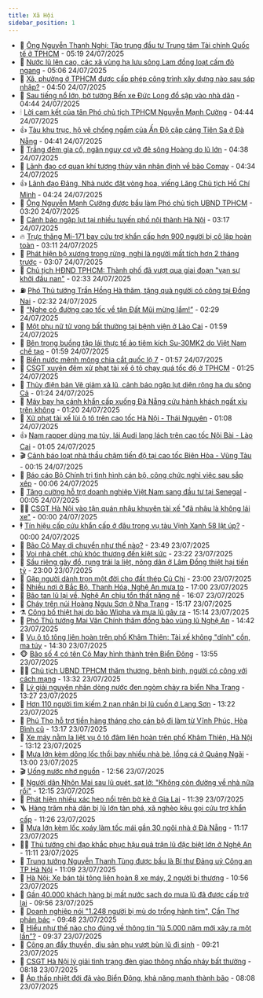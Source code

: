 ```yaml
---
title: Xã Hội
sidebar_position: 1
---
```


<!-- dantri-xa-hoi:START -->
- 🫣 [Ông Nguyễn Thanh Nghị: Tập trung đầu tư Trung tâm Tài chính Quốc tế ở TPHCM](https://dantri.com.vn/xa-hoi/ong-nguyen-thanh-nghi-tap-trung-dau-tu-trung-tam-tai-chinh-quoc-te-o-tphcm-20250724115924437.htm) - 05:19 24/07/2025
- 💼 [Nước lũ lên cao, các xã vùng hạ lưu sông Lam đồng loạt cấm đò ngang](https://dantri.com.vn/xa-hoi/nuoc-lu-len-cao-cac-xa-vung-ha-luu-song-lam-dong-loat-cam-do-ngang-20250724115207491.htm) - 05:06 24/07/2025
- 🎊 [Xã, phường ở TPHCM được cấp phép công trình xây dựng nào sau sáp nhập?](https://dantri.com.vn/xa-hoi/xa-phuong-o-tphcm-duoc-cap-phep-cong-trinh-xay-dung-nao-sau-sap-nhap-20250724112418932.htm) - 04:50 24/07/2025
- 🙉 [Sau tiếng nổ lớn, bờ tường Bến xe Đức Long đổ sập vào nhà dân](https://dantri.com.vn/xa-hoi/sau-tieng-no-lon-bo-tuong-ben-xe-duc-long-do-sap-vao-nha-dan-20250724113504173.htm) - 04:44 24/07/2025
- 🕯 [Lời cam kết của tân Phó chủ tịch TPHCM Nguyễn Mạnh Cường](https://dantri.com.vn/xa-hoi/loi-cam-ket-cua-tan-pho-chu-tich-tphcm-nguyen-manh-cuong-20250724113340388.htm) - 04:44 24/07/2025
- 👍 [Tàu khu trục, hộ vệ chống ngầm của Ấn Độ cập cảng Tiên Sa ở Đà Nẵng](https://dantri.com.vn/xa-hoi/tau-khu-truc-ho-ve-chong-ngam-cua-an-do-cap-cang-tien-sa-o-da-nang-20250724111629891.htm) - 04:41 24/07/2025
- 🤖 [Trắng đêm gia cố, ngăn nguy cơ vỡ đê sông Hoàng do lũ lớn](https://dantri.com.vn/xa-hoi/trang-dem-gia-co-ngan-nguy-co-vo-de-song-hoang-do-lu-lon-20250724110717254.htm) - 04:38 24/07/2025
- 🙉 [Lãnh đạo cơ quan khí tượng thủy văn nhận định về bão Comay](https://dantri.com.vn/xa-hoi/lanh-dao-co-quan-khi-tuong-thuy-van-nhan-dinh-ve-bao-comay-20250724112214789.htm) - 04:34 24/07/2025
- 👍 [Lãnh đạo Đảng, Nhà nước đặt vòng hoa, viếng Lăng Chủ tịch Hồ Chí Minh](https://dantri.com.vn/xa-hoi/lanh-dao-dang-nha-nuoc-dat-vong-hoa-vieng-lang-chu-tich-ho-chi-minh-20250724102523189.htm) - 04:24 24/07/2025
- 🗽 [Ông Nguyễn Mạnh Cường được bầu làm Phó chủ tịch UBND TPHCM](https://dantri.com.vn/xa-hoi/ong-nguyen-manh-cuong-duoc-bau-lam-pho-chu-tich-ubnd-tphcm-20250723192435220.htm) - 03:20 24/07/2025
- 🗽 [Cảnh báo ngập lụt tại nhiều tuyến phố nội thành Hà Nội](https://dantri.com.vn/xa-hoi/canh-bao-ngap-lut-tai-nhieu-tuyen-pho-noi-thanh-ha-noi-20250724101545430.htm) - 03:17 24/07/2025
- 🔥 [Trực thăng Mi-171 bay cứu trợ khẩn cấp hơn 900 người bị cô lập hoàn toàn](https://dantri.com.vn/xa-hoi/truc-thang-mi-171-bay-cuu-tro-khan-cap-hon-900-nguoi-bi-co-lap-hoan-toan-20250724100658374.htm) - 03:11 24/07/2025
- 🦒 [Phát hiện bộ xương trong rừng, nghi là người mất tích hơn 2 tháng trước](https://dantri.com.vn/xa-hoi/phat-hien-bo-xuong-trong-rung-nghi-la-nguoi-mat-tich-hon-2-thang-truoc-20250724095316130.htm) - 03:07 24/07/2025
- 🧐 [Chủ tịch HĐND TPHCM: Thành phố đã vượt qua giai đoạn &quot;vạn sự khởi đầu nan&quot;](https://dantri.com.vn/xa-hoi/chu-tich-hdnd-tphcm-thanh-pho-da-vuot-qua-giai-doan-van-su-khoi-dau-nan-20250724085442593.htm) - 02:33 24/07/2025
- ⛽️ [Phó Thủ tướng Trần Hồng Hà thăm, tặng quà người có công tại Đồng Nai](https://dantri.com.vn/xa-hoi/pho-thu-tuong-tran-hong-ha-tham-tang-qua-nguoi-co-cong-tai-dong-nai-20250724091509349.htm) - 02:32 24/07/2025
- 🚀 [“Nghe có đường cao tốc về tận Đất Mũi mừng lắm!”](https://dantri.com.vn/xa-hoi/nghe-co-duong-cao-toc-ve-tan-dat-mui-mung-lam-20250724090008517.htm) - 02:29 24/07/2025
- 🦒 [Một phụ nữ tử vong bất thường tại bệnh viện ở Lào Cai](https://dantri.com.vn/xa-hoi/mot-phu-nu-tu-vong-bat-thuong-tai-benh-vien-o-lao-cai-20250724085413147.htm) - 01:59 24/07/2025
- 🦅 [Bên trong buồng tập lái thực tế ảo tiêm kích Su-30MK2 do Việt Nam chế tạo](https://dantri.com.vn/xa-hoi/ben-trong-buong-tap-lai-thuc-te-ao-tiem-kich-su-30mk2-do-viet-nam-che-tao-20250723093846501.htm) - 01:59 24/07/2025
- 🚀 [Biển nước mênh mông chia cắt quốc lộ 7](https://dantri.com.vn/xa-hoi/bien-nuoc-menh-mong-chia-cat-quoc-lo-7-20250724081513110.htm) - 01:57 24/07/2025
- 🦅 [CSGT xuyên đêm xử phạt tài xế ô tô chạy quá tốc độ ở TPHCM](https://dantri.com.vn/xa-hoi/csgt-xuyen-dem-xu-phat-tai-xe-o-to-chay-qua-toc-do-o-tphcm-20250724030945313.htm) - 01:25 24/07/2025
- 🤠 [Thủy điện bản Vẽ giảm xả lũ, cảnh báo ngập lụt diện rộng hạ du sông Cả](https://dantri.com.vn/xa-hoi/thuy-dien-ban-ve-giam-xa-lu-canh-bao-ngap-lut-dien-rong-ha-du-song-ca-20250724073410031.htm) - 01:24 24/07/2025
- 💄 [Máy bay hạ cánh khẩn cấp xuống Đà Nẵng cứu hành khách ngất xỉu trên không](https://dantri.com.vn/xa-hoi/may-bay-ha-canh-khan-cap-xuong-da-nang-cuu-hanh-khach-ngat-xiu-tren-khong-20250723234737479.htm) - 01:20 24/07/2025
- 🥷 [Xử phạt tài xế lùi ô tô trên cao tốc Hà Nội - Thái Nguyên](https://dantri.com.vn/xa-hoi/xu-phat-tai-xe-lui-o-to-tren-cao-toc-ha-noi-thai-nguyen-20250724074143183.htm) - 01:08 24/07/2025
- 👍 [Nam rapper dùng ma túy, lái Audi lạng lách trên cao tốc Nội Bài - Lào Cai](https://dantri.com.vn/xa-hoi/nam-rapper-dung-ma-tuy-lai-audi-lang-lach-tren-cao-toc-noi-bai-lao-cai-20250724072615906.htm) - 01:05 24/07/2025
- 🎬 [Cảnh báo loạt nhà thầu chậm tiến độ tại cao tốc Biên Hòa - Vũng Tàu](https://dantri.com.vn/xa-hoi/canh-bao-loat-nha-thau-cham-tien-do-tai-cao-toc-bien-hoa-vung-tau-20250723225736209.htm) - 00:15 24/07/2025
- 🦒 [Báo cáo Bộ Chính trị tình hình cán bộ, công chức nghỉ việc sau sắp xếp](https://dantri.com.vn/xa-hoi/bao-cao-bo-chinh-tri-tinh-hinh-can-bo-cong-chuc-nghi-viec-sau-sap-xep-20250724065729347.htm) - 00:06 24/07/2025
- 🌊 [Tăng cường hỗ trợ doanh nghiệp Việt Nam sang đầu tư tại Senegal](https://dantri.com.vn/xa-hoi/tang-cuong-ho-tro-doanh-nghiep-viet-nam-sang-dau-tu-tai-senegal-20250724070524573.htm) - 00:05 24/07/2025
- 🧑‍💻 [CSGT Hà Nội vào tận quán nhậu khuyên tài xế &quot;đã nhậu là không lái xe&quot;](https://dantri.com.vn/xa-hoi/csgt-ha-noi-vao-tan-quan-nhau-khuyen-tai-xe-da-nhau-la-khong-lai-xe-20250723222415811.htm) - 00:00 24/07/2025
- 🕴 [Tín hiệu cấp cứu khẩn cấp ở đâu trong vụ tàu Vịnh Xanh 58 lật úp?](https://dantri.com.vn/xa-hoi/tin-hieu-cap-cuu-khan-cap-o-dau-trong-vu-tau-vinh-xanh-58-lat-up-20250723175626686.htm) - 00:00 24/07/2025
- 🤔 [Bão Cỏ May di chuyển như thế nào?](https://dantri.com.vn/xa-hoi/bao-co-may-di-chuyen-nhu-the-nao-20250724064602533.htm) - 23:49 23/07/2025
- 💄 [Voi nhà chết, chủ khóc thương đến kiệt sức](https://dantri.com.vn/xa-hoi/voi-nha-chet-chu-khoc-thuong-den-kiet-suc-20250723173702509.htm) - 23:22 23/07/2025
- 🧠 [Sầu riêng gãy đổ, rụng trái la liệt, nông dân ở Lâm Đồng thiệt hại tiền tỷ](https://dantri.com.vn/xa-hoi/sau-rieng-gay-do-rung-trai-la-liet-nong-dan-o-lam-dong-thiet-hai-tien-ty-20250723181316184.htm) - 23:00 23/07/2025
- 🦣 [Gặp người dành trọn một đời cho đất thép Củ Chi](https://dantri.com.vn/xa-hoi/gap-nguoi-danh-tron-mot-doi-cho-dat-thep-cu-chi-20250531075003020.htm) - 23:00 23/07/2025
- 💫 [Nhiều nơi ở Bắc Bộ, Thanh Hóa, Nghệ An mưa to](https://dantri.com.vn/xa-hoi/nhieu-noi-o-bac-bo-thanh-hoa-nghe-an-mua-to-20250723190619746.htm) - 17:00 23/07/2025
- 🚀 [Bão tan lũ lại về, Nghệ An chịu tổn thất nặng nề](https://dantri.com.vn/xa-hoi/bao-tan-lu-lai-ve-nghe-an-chiu-ton-that-nang-ne-20250723215740808.htm) - 16:07 23/07/2025
- 🤔 [Cháy trên núi Hoàng Ngưu Sơn ở Nha Trang](https://dantri.com.vn/xa-hoi/chay-tren-nui-hoang-nguu-son-o-nha-trang-20250723220842272.htm) - 15:17 23/07/2025
- ⚗️ [Công bố thiệt hại do bão Wipha và mưa lũ gây ra](https://dantri.com.vn/xa-hoi/cong-bo-thiet-hai-do-bao-wipha-va-mua-lu-gay-ra-20250723213233062.htm) - 15:14 23/07/2025
- 🫶 [Phó Thủ tướng Mai Văn Chính thăm đồng bào vùng lũ Nghệ An](https://dantri.com.vn/xa-hoi/pho-thu-tuong-mai-van-chinh-tham-dong-bao-vung-lu-nghe-an-20250723212505615.htm) - 14:42 23/07/2025
- 🌮 [Vụ ô tô tông liên hoàn trên phố Khâm Thiên: Tài xế không &quot;dính&quot; cồn, ma túy](https://dantri.com.vn/xa-hoi/vu-o-to-tong-lien-hoan-tren-pho-kham-thien-tai-xe-khong-dinh-con-ma-tuy-20250723212418327.htm) - 14:30 23/07/2025
- 🐵 [Bão số 4 có tên Cỏ May hình thành trên Biển Đông](https://dantri.com.vn/xa-hoi/bao-so-4-co-ten-co-may-hinh-thanh-tren-bien-dong-20250723204707190.htm) - 13:55 23/07/2025
- 🧑‍🏫 [Chủ tịch UBND TPHCM thăm thương, bệnh binh, người có công với cách mạng](https://dantri.com.vn/xa-hoi/chu-tich-ubnd-tphcm-tham-thuong-benh-binh-nguoi-co-cong-voi-cach-mang-20250723202312257.htm) - 13:32 23/07/2025
- 💫 [Lý giải nguyên nhân dòng nước đen ngòm chảy ra biển Nha Trang](https://dantri.com.vn/xa-hoi/ly-giai-nguyen-nhan-dong-nuoc-den-ngom-chay-ra-bien-nha-trang-20250723181849055.htm) - 13:27 23/07/2025
- 🦩 [Hơn 110 người tìm kiếm 2 nạn nhân bị lũ cuốn ở Lạng Sơn](https://dantri.com.vn/xa-hoi/hon-110-nguoi-tim-kiem-2-nan-nhan-bi-lu-cuon-o-lang-son-20250723200932468.htm) - 13:22 23/07/2025
- 🦄 [Phú Thọ hỗ trợ tiền hàng tháng cho cán bộ đi làm từ Vĩnh Phúc, Hòa Bình cũ](https://dantri.com.vn/xa-hoi/phu-tho-ho-tro-tien-hang-thang-cho-can-bo-di-lam-tu-vinh-phuc-hoa-binh-cu-20250723194020777.htm) - 13:17 23/07/2025
- 💂 [Xe máy nằm la liệt vụ ô tô đâm liên hoàn trên phố Khâm Thiên, Hà Nội](https://dantri.com.vn/xa-hoi/xe-may-nam-la-liet-vu-o-to-dam-lien-hoan-tren-pho-kham-thien-ha-noi-20250723191233750.htm) - 13:12 23/07/2025
- 💄 [Mưa lớn kèm dông lốc thổi bay nhiều nhà bè, lồng cá ở Quảng Ngãi](https://dantri.com.vn/xa-hoi/mua-lon-kem-dong-loc-thoi-bay-nhieu-nha-be-long-ca-o-quang-ngai-20250723183634227.htm) - 13:00 23/07/2025
- 🎬 [Uống nước nhớ nguồn](https://dantri.com.vn/xa-hoi/uong-nuoc-nho-nguon-20250723195553103.htm) - 12:56 23/07/2025
- 👀 [Người dân Nhôn Mai sau lũ quét, sạt lở: &quot;Không còn đường về nhà nữa rồi&quot;](https://dantri.com.vn/xa-hoi/nguoi-dan-nhon-mai-sau-lu-quet-sat-lo-khong-con-duong-ve-nha-nua-roi-20250723183126863.htm) - 12:15 23/07/2025
- 💃 [Phát hiện nhiều xác heo nổi trên bờ kè ở Gia Lai](https://dantri.com.vn/xa-hoi/phat-hien-nhieu-xac-heo-noi-tren-bo-ke-o-gia-lai-20250723180549804.htm) - 11:39 23/07/2025
- 🪜 [Hàng trăm nhà dân bị lũ lớn tàn phá, xã nghèo kêu gọi cứu trợ khẩn cấp](https://dantri.com.vn/xa-hoi/hang-tram-nha-dan-bi-lu-lon-tan-pha-xa-ngheo-keu-goi-cuu-tro-khan-cap-20250723180140718.htm) - 11:26 23/07/2025
- 📝 [Mưa lớn kèm lốc xoáy làm tốc mái gần 30 ngôi nhà ở Đà Nẵng](https://dantri.com.vn/xa-hoi/mua-lon-kem-loc-xoay-lam-toc-mai-gan-30-ngoi-nha-o-da-nang-20250723180159684.htm) - 11:17 23/07/2025
- 🧑‍💻 [Thủ tướng chỉ đạo khắc phục hậu quả trận lũ đặc biệt lớn ở Nghệ An](https://dantri.com.vn/xa-hoi/thu-tuong-chi-dao-khac-phuc-hau-qua-tran-lu-dac-biet-lon-o-nghe-an-20250723180230147.htm) - 11:11 23/07/2025
- 👺 [Trung tướng Nguyễn Thanh Tùng được bầu là Bí thư Đảng uỷ Công an TP Hà Nội](https://dantri.com.vn/xa-hoi/trung-tuong-nguyen-thanh-tung-duoc-bau-la-bi-thu-dang-uy-cong-an-tp-ha-noi-20250723180340009.htm) - 11:09 23/07/2025
- 🌮 [Hà Nội: Xe bán tải tông liên hoàn 8 xe máy, 2 người bị thương](https://dantri.com.vn/xa-hoi/ha-noi-xe-ban-tai-tong-lien-hoan-8-xe-may-2-nguoi-bi-thuong-20250723175523495.htm) - 10:56 23/07/2025
- 🤭 [Gần 40.000 khách hàng bị mất nước sạch do mưa lũ đã được cấp trở lại](https://dantri.com.vn/xa-hoi/gan-40000-khach-hang-bi-mat-nuoc-sach-do-mua-lu-da-duoc-cap-tro-lai-20250723154537982.htm) - 09:56 23/07/2025
- 💪 [Doanh nghiệp nói &quot;1.248 người bị mù do trồng hành tím&quot;, Cần Thơ phản bác](https://dantri.com.vn/xa-hoi/doanh-nghiep-noi-1248-nguoi-bi-mu-do-trong-hanh-tim-can-tho-phan-bac-20250723154423056.htm) - 09:48 23/07/2025
- 🧰 [Hiểu như thế nào cho đúng về thông tin “lũ 5.000 năm mới xảy ra một lần”?](https://dantri.com.vn/xa-hoi/hieu-nhu-the-nao-cho-dung-ve-thong-tin-lu-5000-nam-moi-xay-ra-mot-lan-20250723155550398.htm) - 09:37 23/07/2025
- 🤡 [Công an đẩy thuyền, dìu sản phụ vượt bùn lũ đi sinh](https://dantri.com.vn/xa-hoi/cong-an-day-thuyen-diu-san-phu-vuot-bun-lu-di-sinh-20250723160248504.htm) - 09:21 23/07/2025
- 🦆 [CSGT Hà Nội lý giải tình trạng đèn giao thông nhấp nháy bất thường](https://dantri.com.vn/xa-hoi/csgt-ha-noi-ly-giai-tinh-trang-den-giao-thong-nhap-nhay-bat-thuong-20250723150332159.htm) - 08:18 23/07/2025
- 🦍 [Áp thấp nhiệt đới đã vào Biển Đông, khả năng mạnh thành bão](https://dantri.com.vn/xa-hoi/ap-thap-nhiet-doi-da-vao-bien-dong-kha-nang-manh-thanh-bao-20250723145856010.htm) - 08:08 23/07/2025<!-- dantri-xa-hoi:END -->
